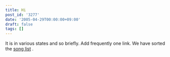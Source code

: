 ```yaml
---
title: Hi
post_id: '3277'
date: '2005-04-29T00:00:00+09:00'
draft: false
tags: []
---
```


It is in various states and so briefly. Add frequently one link. We have sorted the [song list](/category/products/musics) .